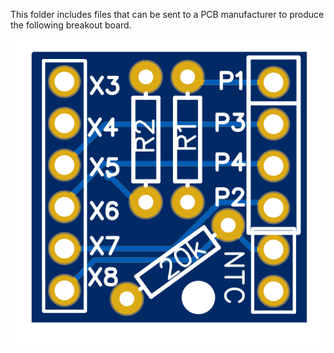 This folder includes files that can be sent to a PCB manufacturer to produce the following breakout board.

![](EC_Board.PNG)
